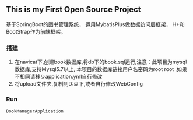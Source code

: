 ## This is my First Open Source Project

基于SpringBoot的图书管理系统，
运用MybatisPlus做数据访问层框架，
H+和BootStrap作为前端框架。 


### 搭建
1. 在navicat下,创建book数据库,将db下的book.sql运行,注意：此项目为mysql数据库,支持Mysql5.7以上,
本项目的数据库链接用户名密码为root root ,如果不相同请移步application.yml自行修改
2. 将upload文件夹,复制到D:盘下,或者自行修改WebConfig


### Run
    BookManagerApplication
